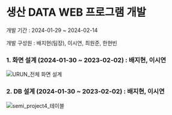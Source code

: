 # 생산 DATA WEB 프로그램 개발
개발 기간 : 2024-01-29 ~ 2024-02-14 

개발 구성원 : 배지현(팀장), 이시연, 최원준, 한현빈

### 1. 화면 설계 (2024-01-30 ~ 2023-02-02) : 배지현, 이시연

![URUN_전체 화면 설계](https://github.com/jihyeon00/production_data_web_project/assets/120089047/3a915ddf-627b-48ec-b01d-30e5ccf1ddc5)

### 2. DB 설계 (2024-01-30 ~ 2023-02-02) : 배지현, 이시연

![semi_project4_테이블](https://github.com/jihyeon00/production_data_web_project/assets/120089047/63d8d831-7f47-48f7-a921-1f1dda0a3861)
